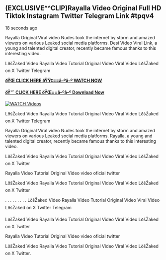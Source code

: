 ## (EXCLUSIVE^^CLIP)Rayalla Video Original Full HD Tiktok Instagram Twitter Telegram Link #tpqv4

18 seconds ago

Rayalla Original Viral video Nudes took the internet by storm and amazed viewers on various Leaked social media platforms. Desi Video Viral Link, a young and talented digital creator, recently became famous thanks to this interesting video.

LðšŽaked Video Rayalla Video Tutorial Original Video Viral Video LðšŽaked on X Twitter Telegram

**[ðŸŒ CLICK HERE ðŸŸ¢==â–ºâ–º WATCH NOW](https://clips-mediaa.blogspot.com/2025/02/video-viral-download.html)**

**[ðŸ”´ CLICK HERE ðŸŒ==â–ºâ–º Download Now](https://clips-mediaa.blogspot.com/2025/02/video-viral-download.html)**

[![WATCH Videos](https://i.imgur.com/dJHk4Zq.gif)](https://clips-mediaa.blogspot.com/2025/02/video-viral-download.html)

LðšŽaked Video Rayalla Video Tutorial Original Video Viral Video LðšŽaked on X Twitter Telegram

Rayalla Original Viral video Nudes took the internet by storm and amazed viewers on various Leaked social media platforms. Rayalla, a young and talented digital creator, recently became famous thanks to this interesting video.

LðšŽaked Video Rayalla Video Tutorial Original Video Viral Video LðšŽaked on X Twitter

Rayalla Video Tutorial Original Video video oficial twitter

LðšŽaked Video Rayalla Video Tutorial Original Video Viral Video LðšŽaked on X Twitter

. . . . . . . . . LðšŽaked Video Rayalla Video Tutorial Original Video Viral Video LðšŽaked on X Twitter Telegram

LðšŽaked Video Rayalla Video Tutorial Original Video Viral Video LðšŽaked on X Twitter

Rayalla Video Tutorial Original Video video oficial twitter

LðšŽaked Video Rayalla Video Tutorial Original Video Viral Video LðšŽaked on X Twitter.